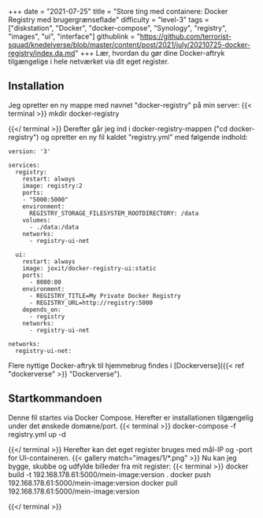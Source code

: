 +++
date = "2021-07-25"
title = "Store ting med containere: Docker Registry med brugergrænseflade"
difficulty = "level-3"
tags = ["diskstation", "Docker", "docker-compose", "Synology", "registry", "images", "ui", "interface"]
githublink = "https://github.com/terrorist-squad/knedelverse/blob/master/content/post/2021/july/20210725-docker-registry/index.da.md"
+++
Lær, hvordan du gør dine Docker-aftryk tilgængelige i hele netværket via dit eget register.
## Installation
Jeg opretter en ny mappe med navnet "docker-registry" på min server:
{{< terminal >}}
mkdir docker-registry

{{</ terminal >}}
Derefter går jeg ind i docker-registry-mappen ("cd docker-registry") og opretter en ny fil kaldet "registry.yml" med følgende indhold:
```
version: '3'

services:
  registry:
    restart: always
    image: registry:2
    ports:
    - "5000:5000"
    environment:
      REGISTRY_STORAGE_FILESYSTEM_ROOTDIRECTORY: /data
    volumes:
      - ./data:/data
    networks:
      - registry-ui-net

  ui:
    restart: always
    image: joxit/docker-registry-ui:static
    ports:
      - 8080:80
    environment:
      - REGISTRY_TITLE=My Private Docker Registry
      - REGISTRY_URL=http://registry:5000
    depends_on:
      - registry
    networks:
      - registry-ui-net

networks:
  registry-ui-net:

```
Flere nyttige Docker-aftryk til hjemmebrug findes i [Dockerverse]({{< ref "dockerverse" >}} "Dockerverse").
## Startkommandoen
Denne fil startes via Docker Compose. Herefter er installationen tilgængelig under det ønskede domæne/port.
{{< terminal >}}
docker-compose -f registry.yml up -d

{{</ terminal >}}
Herefter kan det eget register bruges med mål-IP og -port for UI-containeren.
{{< gallery match="images/1/*.png" >}}
Nu kan jeg bygge, skubbe og udfylde billeder fra mit register:
{{< terminal >}}
docker build -t 192.168.178.61:5000/mein-image:version .
docker push 192.168.178.61:5000/mein-image:version
docker pull 192.168.178.61:5000/mein-image:version

{{</ terminal >}}
